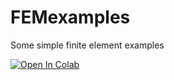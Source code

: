 # FEMexamples
Some simple finite element examples 

[![Open In Colab](https://colab.research.google.com/assets/colab-badge.svg)](https://colab.research.google.com/github/chrisrichardson/FEMexamples)
